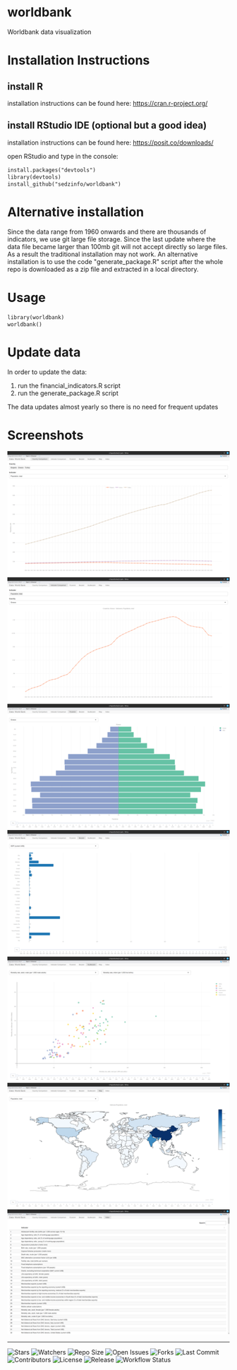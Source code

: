 # worldbank
Worldbank data visualization

# Installation Instructions
## install R
installation instructions can be found here: https://cran.r-project.org/  
## install RStudio IDE (optional but a good idea)  
installation instructions can be found here: https://posit.co/downloads/  

open RStudio and type in the console:
```
install.packages("devtools")
library(devtools)
install_github("sedzinfo/worldbank")
```

# Alternative installation
Since the data range from 1960 onwards and there are thousands of indicators, we use git large file storage. Since the last update where the data file became larger than 100mb git will not accept directly so large files. As a result the traditional installation may not work.
An alternative installation is to use the code "generate_package.R" script after the whole repo is downloaded as a zip file and extracted in a local directory.

# Usage
```
library(worldbank)
worldbank()
```

# Update data

In order to update the data:
1. run the financial_indicators.R script
2. run the generate_package.R script

The data updates almost yearly so there is no need for frequent updates

# Screenshots

<img src="https://raw.githubusercontent.com/sedzinfo/worldbank/master/screenshot/worldbank1.png">
<img src="https://raw.githubusercontent.com/sedzinfo/worldbank/master/screenshot/worldbank2.png">
<img src="https://raw.githubusercontent.com/sedzinfo/worldbank/master/screenshot/worldbank3.png">
<img src="https://raw.githubusercontent.com/sedzinfo/worldbank/master/screenshot/worldbank4.png">
<img src="https://raw.githubusercontent.com/sedzinfo/worldbank/master/screenshot/worldbank5.png">
<img src="https://raw.githubusercontent.com/sedzinfo/worldbank/master/screenshot/worldbank6.png">
<img src="https://raw.githubusercontent.com/sedzinfo/worldbank/master/screenshot/worldbank7.png">

---

![Stars](https://img.shields.io/github/stars/sedzinfo/worldbank)
![Watchers](https://img.shields.io/github/watchers/sedzinfo/worldbank)
![Repo Size](https://img.shields.io/github/repo-size/sedzinfo/worldbank)
![Open Issues](https://img.shields.io/github/issues/sedzinfo/worldbank)
![Forks](https://img.shields.io/github/forks/sedzinfo/worldbank)
![Last Commit](https://img.shields.io/github/last-commit/sedzinfo/worldbank)
![Contributors](https://img.shields.io/github/contributors/sedzinfo/worldbank)
![License](https://img.shields.io/github/license/sedzinfo/worldbank)
![Release](https://img.shields.io/github/v/release/sedzinfo/worldbank)
![Workflow Status](https://img.shields.io/github/actions/workflow/status/sedzinfo/worldbank/main.yml)
